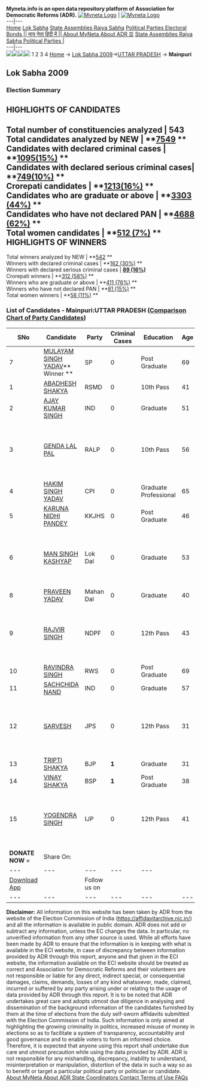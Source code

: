 **Myneta.info is an open data repository platform of Association for Democratic Reforms (ADR).**
[![Myneta Logo](https://www.myneta.info/lib/img/myneta-logo.png)](https://www.myneta.info/) | [![Myneta Logo](https://www.myneta.info/lib/img/adr-logo.png)](https://adrindia.org)  
---|---  
[Home](https://www.myneta.info/) [Lok Sabha](https://www.myneta.info/#ls "Lok Sabha") [ State Assemblies ](https://www.myneta.info/#sa "State Assemblies") [Rajya Sabha](https://www.myneta.info/#rs "Rajya Sabha") [Political Parties ](https://www.myneta.info/party "Political Parties") [ Electoral Bonds ](https://www.myneta.info/electoral_bonds "Electoral Bonds") [ || माय नेता हिंदी में || ](https://translate.google.co.in/translate?prev=hp&hl=en&js=y&u=www.myneta.info&sl=en&tl=hi&history_state0=) [ About MyNeta ](https://adrindia.org/content/about-myneta) [ About ADR ](https://adrindia.org/about-adr/who-we-are) [☰](javascript:void\(0\))
[ State Assemblies ](https://www.myneta.info/#sa "State Assemblies") [ Rajya Sabha ](https://www.myneta.info/#rs "Rajya Sabha") [ Political Parties ](https://www.myneta.info/party "Political Parties")
|   
---|---  
![](https://www.myneta.info/lib/img/banner/banner-1.png)![](https://www.myneta.info/lib/img/banner/banner-2.png)![](https://www.myneta.info/lib/img/banner/banner-3.png)![](https://www.myneta.info/lib/img/banner/banner-4.png)
1  2  3  4 
[Home](https://www.myneta.info/) → [Lok Sabha 2009](https://www.myneta.info/ls2009/)→[UTTAR PRADESH](https://www.myneta.info/ls2009/index.php?action=show_constituencies&state_id=24) → **Mainpuri**
### 
## Lok Sabha 2009
###  Election Summary 
HIGHLIGHTS OF CANDIDATES  
---  
Total number of constituencies analyzed |  543   
Total candidates analyzed by NEW | **[7549](https://www.myneta.info/ls2009/index.php?action=summary&subAction=candidates_analyzed&sort=candidate#summary) **  
Candidates with declared criminal cases | **[1095(15%)](https://www.myneta.info/ls2009/index.php?action=summary&subAction=crime&sort=candidate#summary) **  
Candidates with declared serious criminal cases| **[749(10%)](https://www.myneta.info/ls2009/index.php?action=summary&subAction=serious_crime&sort=candidate#summary) **  
Crorepati candidates | **[1213(16%)](https://www.myneta.info/ls2009/index.php?action=summary&subAction=crorepati&sort=candidate#summary) **  
Candidates who are graduate or above | **[3303 (44%)](https://www.myneta.info/ls2009/index.php?action=summary&subAction=education&sort=candidate#summary) **  
Candidates who have not declared PAN | **[4688 (62%)](https://www.myneta.info/ls2009/index.php?action=summary&subAction=without_pan&sort=candidate#summary) **  
Total women candidates | **[512 (7%)](https://www.myneta.info/ls2009/index.php?action=summary&subAction=women_candidate&sort=candidate#summary) **  
HIGHLIGHTS OF WINNERS  
---  
Total winners analyzed by NEW | **[542](https://www.myneta.info/ls2009/index.php?action=summary&subAction=winner_analyzed&sort=candidate#summary) **  
Winners with declared criminal cases | **[162 (30%)](https://www.myneta.info/ls2009/index.php?action=summary&subAction=winner_crime&sort=candidate#summary) **  
Winners with declared serious criminal cases | **[89 (16%)](https://www.myneta.info/ls2009/index.php?action=summary&subAction=winner_serious_crime&sort=candidate#summary)**  
Crorepati winners | **[312 (58%)](https://www.myneta.info/ls2009/index.php?action=summary&subAction=winner_crorepati&sort=candidate#summary) **  
Winners who are graduate or above | **[411 (76%)](https://www.myneta.info/ls2009/index.php?action=summary&subAction=winner_education&sort=candidate#summary) **  
Winners who have not declared PAN | **[81 (15%)](https://www.myneta.info/ls2009/index.php?action=summary&subAction=winner_without_pan&sort=candidate#summary) **  
Total women winners | **[58 (11%)](https://www.myneta.info/ls2009/index.php?action=summary&subAction=winner_women&sort=candidate#summary) **  
### List of Candidates - Mainpuri:UTTAR PRADESH ([Comparison Chart of Party Candidates](https://www.myneta.info/ls2009/comparisonchart.php?constituency_id=429))
SNo | Candidate| Party| Criminal Cases| Education| Age| Total Assets| Liabilities  
---|---|---|---|---|---|---|---  
7  | [MULAYAM SINGH YADAV](https://www.myneta.info/ls2009/candidate.php?candidate_id=7214)** Winner ** | SP | 0 | Post Graduate| 69 | Rs 2,23,99,320 ~ 2 Crore+ | Rs 2,43,842 ~ 2 Lacs+  
1  | [ABADHESH SHAKYA](https://www.myneta.info/ls2009/candidate.php?candidate_id=7210) | RSMD | 0 | 10th Pass| 41 | Rs 12,30,200 ~ 12 Lacs+ | Rs 0 ~   
2  | [AJAY KUMAR SINGH](https://www.myneta.info/ls2009/candidate.php?candidate_id=7218) | IND | 0 | Graduate| 51 | Rs 40,000 ~ 40 Thou+ | Rs 3,400 ~ 3 Thou+  
3  | [GENDA LAL PAL](https://www.myneta.info/ls2009/candidate.php?candidate_id=7207) | RALP | 0 | 10th Pass| 56 | ![](https://myneta.info/image_v2.php?myneta_folder=ls2009&candidate_id=7207&col=ta) | ![](https://myneta.info/image_v2.php?myneta_folder=ls2009&candidate_id=7207&col=lia)  
4  | [HAKIM SINGH YADAV](https://www.myneta.info/ls2009/candidate.php?candidate_id=7209) | CPI | 0 | Graduate Professional| 65 | Rs 41,75,000 ~ 41 Lacs+ | Rs 1,20,000 ~ 1 Lacs+  
5  | [KARUNA NIDHI PANDEY](https://www.myneta.info/ls2009/candidate.php?candidate_id=7219) | KKJHS | 0 | Post Graduate| 46 | Rs 4,87,001 ~ 4 Lacs+ | Rs 0 ~   
6  | [MAN SINGH KASHYAP](https://www.myneta.info/ls2009/candidate.php?candidate_id=7213) | Lok Dal | 0 | Graduate| 53 | ![](https://myneta.info/image_v2.php?myneta_folder=ls2009&candidate_id=7213&col=ta) | ![](https://myneta.info/image_v2.php?myneta_folder=ls2009&candidate_id=7213&col=lia)  
8  | [PRAVEEN YADAV](https://www.myneta.info/ls2009/candidate.php?candidate_id=7212) | Mahan Dal | 0 | Graduate| 40 | Rs 43,78,038 ~ 43 Lacs+ | Rs 2,76,515 ~ 2 Lacs+  
9  | [RAJVIR SINGH](https://www.myneta.info/ls2009/candidate.php?candidate_id=7215) | NDPF | 0 | 12th Pass| 43 | ![](https://myneta.info/image_v2.php?myneta_folder=ls2009&candidate_id=7215&col=ta) | ![](https://myneta.info/image_v2.php?myneta_folder=ls2009&candidate_id=7215&col=lia)  
10  | [RAVINDRA SINGH](https://www.myneta.info/ls2009/candidate.php?candidate_id=7220) | RWS | 0 | Post Graduate| 69 | Rs 17,85,000 ~ 17 Lacs+ | Rs 0 ~   
11  | [SACHCHIDA NAND](https://www.myneta.info/ls2009/candidate.php?candidate_id=7208) | IND | 0 | Graduate| 57 | Rs 29,07,490 ~ 29 Lacs+ | Rs 0 ~   
12  | [SARVESH](https://www.myneta.info/ls2009/candidate.php?candidate_id=7211) | JPS | 0 | 12th Pass| 31 | ![](https://myneta.info/image_v2.php?myneta_folder=ls2009&candidate_id=7211&col=ta) | ![](https://myneta.info/image_v2.php?myneta_folder=ls2009&candidate_id=7211&col=lia)  
13  | [TRIPTI SHAKYA](https://www.myneta.info/ls2009/candidate.php?candidate_id=7205) | BJP | **1** | Graduate| 31 | Rs 28,14,584 ~ 28 Lacs+ | Rs 0 ~   
14  | [VINAY SHAKYA](https://www.myneta.info/ls2009/candidate.php?candidate_id=7206) | BSP | **1** | Post Graduate| 38 | Rs 95,30,440 ~ 95 Lacs+ | Rs 9,00,000 ~ 9 Lacs+  
15  | [YOGENDRA SINGH](https://www.myneta.info/ls2009/candidate.php?candidate_id=7217) | IJP | 0 | 12th Pass| 41 | ![](https://myneta.info/image_v2.php?myneta_folder=ls2009&candidate_id=7217&col=ta) | ![](https://myneta.info/image_v2.php?myneta_folder=ls2009&candidate_id=7217&col=lia)  
|  **DONATE NOW** × |  Share On:  | [](https://api.whatsapp.com/send?text=https%3A%2F%2Fmyneta.info%2Fpunjab2022%2Findex.php%3Faction%3Dshow_constituencies%26state_id%3D19) | [](https://www.facebook.com/sharer/sharer.php?u=https%3A%2F%2Fmyneta.info%2Fpunjab2022%2Findex.php%3Faction%3Dshow_constituencies%26state_id%3D19) | [](https://twitter.com/share?url=https%3A%2F%2Fmyneta.info%2Fpunjab2022%2Findex.php%3Faction%3Dshow_constituencies%26state_id%3D19)  
---|---|---|---|---  
| [ Download App ](https://play.google.com/store/apps/details?id=com.webrosoft.myneta1&pcampaignid=pcampaignidMKT-Other-global-all-co-prtnr-py-PartBadge-Mar2515-1) | [](https://play.google.com/store/apps/details?id=com.webrosoft.myneta1&pcampaignid=pcampaignidMKT-Other-global-all-co-prtnr-py-PartBadge-Mar2515-1) |  Follow us on  | [](https://www.facebook.com/adrindia.org/) | [](https://twitter.com/adrspeaks) | [](https://groups.google.com/g/national-election-watch?hl=en&pli=1) | [](https://www.instagram.com/adrspeaks/) | [](https://www.youtube.com/user/adrspeaks) | [](https://sharechat.com/profile/adrspeaks)  
---|---|---|---|---|---|---|---|---  
**Disclaimer:** All information on this website has been taken by ADR from the website of the Election Commission of India (https://affidavitarchive.nic.in/) and all the information is available in public domain. ADR does not add or subtract any information, unless the EC changes the data. In particular, no unverified information from any other source is used. While all efforts have been made by ADR to ensure that the information is in keeping with what is available in the ECI website, in case of discrepancy between information provided by ADR through this report, anyone and that given in the ECI website, the information available on the ECI website should be treated as correct and Association for Democratic Reforms and their volunteers are not responsible or liable for any direct, indirect special, or consequential damages, claims, demands, losses of any kind whatsoever, made, claimed, incurred or suffered by any party arising under or relating to the usage of data provided by ADR through this report. It is to be noted that ADR undertakes great care and adopts utmost due diligence in analysing and dissemination of the background information of the candidates furnished by them at the time of elections from the duly self-sworn affidavits submitted with the Election Commission of India. Such information is only aimed at highlighting the growing criminality in politics, increased misuse of money in elections so as to facilitate a system of transparency, accountability and good governance and to enable voters to form an informed choice. Therefore, it is expected that anyone using this report shall undertake due care and utmost precaution while using the data provided by ADR. ADR is not responsible for any mishandling, discrepancy, inability to understand, misinterpretation or manipulation, distortion of the data in such a way so as to benefit or target a particular political party or politician or candidate. 
[ About MyNeta ](https://adrindia.org/content/about-myneta) [ About ADR ](https://adrindia.org/about-adr/who-we-are) [ State Coordinators ](https://adrindia.org/about-adr/state-coordinators) [ Contact ](https://adrindia.org/contact-us) [ Terms of Use ](https://adrindia.org/content/adr-terms-use) [ FAQs ](https://adrindia.org/content/faqs)
